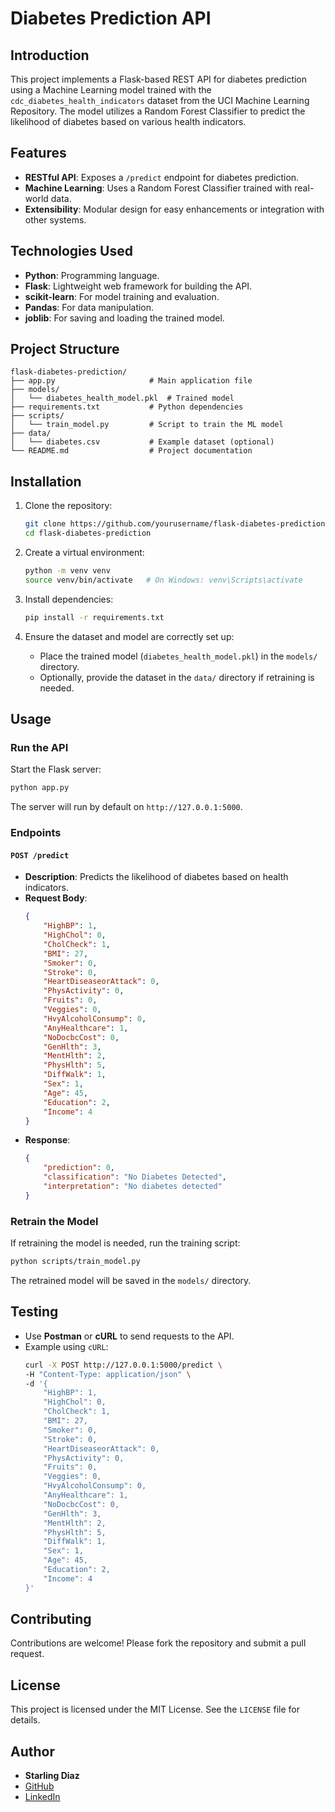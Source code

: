 # Diabetes Prediction API

## Introduction
This project implements a Flask-based REST API for diabetes prediction using a Machine Learning model trained with the `cdc_diabetes_health_indicators` dataset from the UCI Machine Learning Repository. The model utilizes a Random Forest Classifier to predict the likelihood of diabetes based on various health indicators.

## Features
- **RESTful API**: Exposes a `/predict` endpoint for diabetes prediction.
- **Machine Learning**: Uses a Random Forest Classifier trained with real-world data.
- **Extensibility**: Modular design for easy enhancements or integration with other systems.

## Technologies Used
- **Python**: Programming language.
- **Flask**: Lightweight web framework for building the API.
- **scikit-learn**: For model training and evaluation.
- **Pandas**: For data manipulation.
- **joblib**: For saving and loading the trained model.

## Project Structure
```
flask-diabetes-prediction/
├── app.py                     # Main application file
├── models/
│   └── diabetes_health_model.pkl  # Trained model
├── requirements.txt           # Python dependencies
├── scripts/
│   └── train_model.py         # Script to train the ML model
├── data/
│   └── diabetes.csv           # Example dataset (optional)
└── README.md                  # Project documentation
```

## Installation

1. Clone the repository:
   ```bash
   git clone https://github.com/yourusername/flask-diabetes-prediction.git
   cd flask-diabetes-prediction
   ```

2. Create a virtual environment:
   ```bash
   python -m venv venv
   source venv/bin/activate   # On Windows: venv\Scripts\activate
   ```

3. Install dependencies:
   ```bash
   pip install -r requirements.txt
   ```

4. Ensure the dataset and model are correctly set up:
   - Place the trained model (`diabetes_health_model.pkl`) in the `models/` directory.
   - Optionally, provide the dataset in the `data/` directory if retraining is needed.

## Usage

### Run the API
Start the Flask server:
```bash
python app.py
```

The server will run by default on `http://127.0.0.1:5000`.

### Endpoints

#### `POST /predict`
- **Description**: Predicts the likelihood of diabetes based on health indicators.
- **Request Body**:
  ```json
  {
      "HighBP": 1,
      "HighChol": 0,
      "CholCheck": 1,
      "BMI": 27,
      "Smoker": 0,
      "Stroke": 0,
      "HeartDiseaseorAttack": 0,
      "PhysActivity": 0,
      "Fruits": 0,
      "Veggies": 0,
      "HvyAlcoholConsump": 0,
      "AnyHealthcare": 1,
      "NoDocbcCost": 0,
      "GenHlth": 3,
      "MentHlth": 2,
      "PhysHlth": 5,
      "DiffWalk": 1,
      "Sex": 1,
      "Age": 45,
      "Education": 2,
      "Income": 4
  }
  ```
- **Response**:
  ```json
  {
      "prediction": 0,
      "classification": "No Diabetes Detected",
      "interpretation": "No diabetes detected"
  }
  ```

### Retrain the Model
If retraining the model is needed, run the training script:
```bash
python scripts/train_model.py
```
The retrained model will be saved in the `models/` directory.

## Testing
- Use **Postman** or **cURL** to send requests to the API.
- Example using `cURL`:
  ```bash
  curl -X POST http://127.0.0.1:5000/predict \
  -H "Content-Type: application/json" \
  -d '{
      "HighBP": 1,
      "HighChol": 0,
      "CholCheck": 1,
      "BMI": 27,
      "Smoker": 0,
      "Stroke": 0,
      "HeartDiseaseorAttack": 0,
      "PhysActivity": 0,
      "Fruits": 0,
      "Veggies": 0,
      "HvyAlcoholConsump": 0,
      "AnyHealthcare": 1,
      "NoDocbcCost": 0,
      "GenHlth": 3,
      "MentHlth": 2,
      "PhysHlth": 5,
      "DiffWalk": 1,
      "Sex": 1,
      "Age": 45,
      "Education": 2,
      "Income": 4
  }'
  ```

## Contributing
Contributions are welcome! Please fork the repository and submit a pull request.

## License
This project is licensed under the MIT License. See the `LICENSE` file for details.

## Author
- **Starling Diaz**
- [GitHub](https://github.com/NSTLRD)
- [LinkedIn](https://www.linkedin.com/in/starling-diaz-908225181/)

